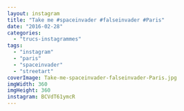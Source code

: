 ```yaml
---
layout: instagram
title: "Take me #spaceinvader #falseinvader #Paris"
date: "2016-02-28"
categories: 
  - "trucs-instagrammes"
tags: 
  - "instagram"
  - "paris"
  - "spaceinvader"
  - "streetart"
coverImage: Take-me-spaceinvader-falseinvader-Paris.jpg
imgWidth: 360
imgHeight: 360
instagram: BCVdT61ymcR
---
```

